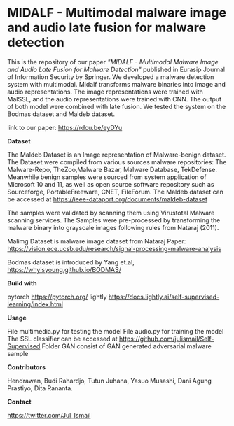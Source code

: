 # MIDALF - Multimodal malware image and audio late fusion for malware detection

This is the repository of our paper *"MIDALF - Multimodal Malware Image and Audio Late Fusion for Malware Detection"* published in Eurasip Journal of Information Security by Springer. We developed a malware detection system with multimodal. Midalf transforms malware binaries into image and audio representations. The image representations were trained with MalSSL, and the audio representations were trained with CNN. The output of both model were combined with late fusion. We tested the system on the Bodmas dataset and Maldeb dataset.

link to our paper:
https://rdcu.be/eyDYu

**Dataset**

The Maldeb Dataset is an Image representation of Malware-benign dataset. The Dataset were compiled from various sources malware repositories: The Malware-Repo, TheZoo,Malware Bazar, Malware Database, TekDefense. Meanwhile benign samples were sourced from system application of Microsoft 10 and 11, as well as open source software repository such as Sourceforge, PortableFreeware, CNET, FileForum. The Maldeb dataset can be accessed at https://ieee-dataport.org/documents/maldeb-dataset

The samples were validated by scanning them using Virustotal Malware scanning services. The Samples were pre-processed by transforming the malware binary into grayscale images following rules from Nataraj (2011).

Malimg Dataset is malware image dataset from Nataraj Paper: https://vision.ece.ucsb.edu/research/signal-processing-malware-analysis

Bodmas dataset is introduced by Yang et.al, https://whyisyoung.github.io/BODMAS/

**Build with**

pytorch https://pytorch.org/
lightly https://docs.lightly.ai/self-supervised-learning/index.html

**Usage**

File multimedia.py for testing the model
File audio.py for training the model
The SSL classifier can be accessed at https://github.com/julismail/Self-Supervised
Folder GAN consist of GAN generated adversarial malware sample

**Contributors**

Hendrawan,
Budi Rahardjo,
Tutun Juhana,
Yasuo Musashi,
Dani Agung Prastiyo,
Dita Rananta.

**Contact**

https://twitter.com/Jul_Ismail
